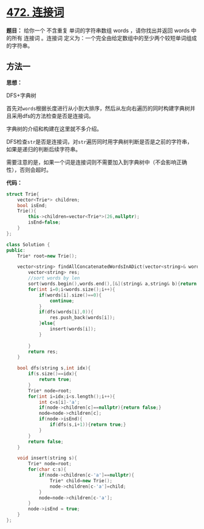 # [472. 连接词](https://leetcode-cn.com/problems/concatenated-words/)

**题目：** 给你一个 不含重复 单词的字符串数组 words ，请你找出并返回 words 中的所有 连接词 。连接词 定义为：一个完全由给定数组中的至少两个较短单词组成的字符串。



## 方法一

**思想：**

DFS+字典树

首先对`words`根据长度进行从小到大排序，然后从左向右遍历的同时构建字典树并且采用dfs的方法检查是否是连接词。

字典树的介绍和构建在这里就不多介绍。

DFS检查`str`是否是连接词，对`str`遍历同时用字典树判断是否是之前的字符串，如果是递归的判断后续字符串。

需要注意的是，如果一个词是连接词则不需要加入到字典树中（不会影响正确性），否则会超时。



**代码：**

```C++
struct Trie{
    vector<Trie*> children;
    bool isEnd;
    Trie(){
        this->children=vector<Trie*>(26,nullptr);
        isEnd=false;
    }
};

class Solution {
public:
    Trie* root=new Trie();

    vector<string> findAllConcatenatedWordsInADict(vector<string>& words) {
        vector<string> res;
        //sort words by len
        sort(words.begin(),words.end(),[&](string& a,string& b){return a.length()<b.length();});
        for(int i=0;i<words.size();i++){
            if(words[i].size()==0){
                continue;
            }
            if(dfs(words[i],0)){
                res.push_back(words[i]);
            }else{
                insert(words[i]);
            }
            
        }
        return res;
    }

    bool dfs(string s,int idx){
        if(s.size()==idx){
            return true;
        }
        Trie* node=root;
        for(int i=idx;i<s.length();i++){
            int c=s[i]-'a';
            if(node->children[c]==nullptr){return false;}
            node=node->children[c];
            if(node->isEnd){
                if(dfs(s,i+1)){return true;}
            }
        }
        return false;
    }

    void insert(string s){
        Trie* node=root;
        for(char c:s){
            if(node->children[c-'a']==nullptr){
                Trie* child=new Trie();
                node->children[c-'a']=child;
            }
            node=node->children[c-'a'];
        }
        node->isEnd = true;
    }
};
```

